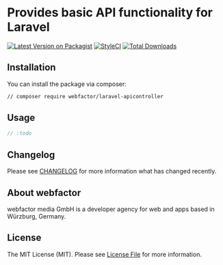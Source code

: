 # Provides basic API functionality for Laravel

[![Latest Version on Packagist](https://img.shields.io/packagist/v/webfactor/laravel-apicontroller.svg?style=flat-square)](https://packagist.org/packages/webfactor/laravel-apicontroller)
[![StyleCI](https://styleci.io/repos/104893362/shield?branch=master)](https://styleci.io/repos/104893362)
[![Total Downloads](https://img.shields.io/packagist/dt/webfactor/laravel-apicontroller.svg?style=flat-square)](https://packagist.org/packages/spatie/laravel-apicontroller)


## Installation

You can install the package via composer:

```bash
// composer require webfactor/laravel-apicontroller
```

## Usage

``` php
// :todo
```

## Changelog

Please see [CHANGELOG](CHANGELOG.md) for more information what has changed recently.

## About webfactor

webfactor media GmbH is a developer agency for web and apps based in Würzburg, Germany. 


## License

The MIT License (MIT). Please see [License File](LICENSE.md) for more information.
